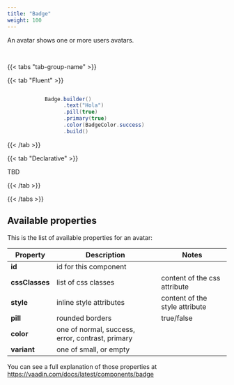 ```yaml
---
title: "Badge"
weight: 100
---
```



An avatar shows one or more users avatars.

<div style="display: flex; align-items: center; justify-content: center; width: 100%; margin-bottom: 30px;">
  <mateu-component id="componente" style="width: unset;"></mateu-component>
</div>

<script>

  const component = {
        "type": "ClientSide",
        "metadata": {
          "type": "Badge",
          "text": "Hola",
          "color": "success",
          "primary": true,
          "small": false,
          "pill": true
        },
        "id": "fieldId"
      };

    document.getElementById('componente').component = component;

</script>

{{< tabs "tab-group-name" >}}

{{< tab "Fluent" >}}

```java

            Badge.builder()
                  .text("Hola")
                  .pill(true)
                  .primary(true)
                  .color(BadgeColor.success)
                  .build()

```

{{< /tab >}}

{{< tab "Declarative" >}}

TBD

{{< /tab >}}

{{< /tabs >}}


## Available properties

This is the list of available properties for an avatar:

| Property       | Description                                      | Notes                          |
|----------------|--------------------------------------------------|--------------------------------|
| **id**         | id for this component                            |                                |
| **cssClasses** | list of css classes                              | content of the css attribute   |
| **style**      | inline style attributes                          | content of the style attribute |
| **pill**       | rounded borders                                  | true/false                     |
| **color**      | one of normal, success, error, contrast, primary |                                |
| **variant**    | one of small, or empty                           |                                |



You can see a full explanation of those properties at https://vaadin.com/docs/latest/components/badge

